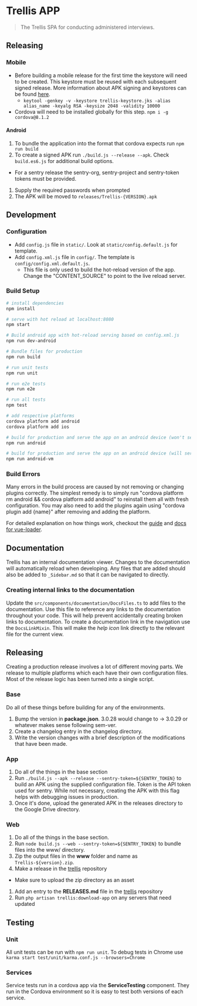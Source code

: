 # Trellis APP

> The Trellis SPA for conducting administered interviews.

## Releasing

### Mobile
- Before building a mobile release for the first time the keystore will need to be created. This keystore must be reused with each subsequent signed release. More information about APK signing and keystores can be found [here](https://developer.android.com/studio/publish/app-signing).
  - `keytool -genkey -v -keystore trellis-keystore.jks -alias alias_name -keyalg RSA -keysize 2048 -validity 10000`
- Cordova will need to be installed globally for this step. `npm i -g cordova@8.1.2`

#### Android

1. To bundle the application into the format that cordova expects run `npm run build`
1. To create a signed APK run `./build.js --release --apk`. Check `build.es6.js` for additional build options.
  - For a sentry release the sentry-org, sentry-project and sentry-token tokens must be provided.
1. Supply the required passwords when prompted
1. The APK will be moved to `releases/Trellis-{VERSION}.apk`

## Development 

### Configuration
- Add `config.js` file in `static/`. Look at `static/config.default.js` for template.
- Add `config.xml.js` file in `config/`. The template is `config/config.xml.default.js`.
  - This file is only used to build the hot-reload version of the app. Change the "CONTENT_SOURCE" to point to the live reload server.

### Build Setup

``` bash
# install dependencies
npm install

# serve with hot reload at localhost:8080
npm start

# Build android app with hot-reload serving based on config.xml.js
npm run dev-android

# Bundle files for production
npm run build

# run unit tests
npm run unit

# run e2e tests
npm run e2e

# run all tests
npm test

# add respective platforms
cordova platform add android
cordova platform add ios

# build for production and serve the app on an android device (won't serve on a virtual device)
npm run android

# build for production and serve the app on an android device (will serve on a virtual device or physical device - prefers virtual)
npm run android-vm
```

### Build Errors
Many errors in the build process are caused by not removing or changing plugins correctly. The simplest remedy is to simply run "cordova platform rm android && cordova platform add android" to reinstall them all with fresh configuration.
You may also need to add the plugins again using "cordova plugin add {name}" after removing and adding the platform.

For detailed explanation on how things work, checkout the [guide](http://vuejs-templates.github.io/webpack/) and [docs for vue-loader](http://vuejs.github.io/vue-loader).

## Documentation
Trellis has an internal documentation viewer. Changes to the documentation will automatically reload when developing.
Any files that are added should also be added to `_Sidebar.md` so that it can be navigated to directly.

### Creating internal links to the documentation
Update the `src/components/documentation/DocsFiles.ts` to add files to the documentation. Use this file to reference any links to the documentation throughout your code. This will help prevent accidentally creating broken links to documentation. To create a documentation link in the navigation use the `DocsLinkMixin`. This will make the *help icon* link directly to the relevant file for the current view.

## Releasing
Creating a production release involves a lot of different moving parts. We release to multiple platforms which each have their own configuration files. Most of the release logic has been turned into a single script.

### Base
Do all of these things before building for any of the environments.
1. Bump the version in **package.json**. 3.0.28 would change to -> 3.0.29 or whatever makes sense following sem-ver.
1. Create a changelog entry in the changelog directory.
1. Write the version changes with a brief description of the modifications that have been made.

### App
1. Do all of the things in the base section
1. Run `./build.js --apk --release --sentry-token=${SENTRY_TOKEN}` to build an APK using the supplied configuration file. Token is the API token used for sentry. While not necessary, creating the APK with this flag helps with debugging issues in production.
1. Once it's done, upload the generated APK in the releases directory to the Google Drive directory.

### Web
1. Do all of the things in the base section.
1. Run `node build.js --web --sentry-token=${SENTRY_TOKEN}` to bundle files into the www/ directory.
1. Zip the output files in the **www** folder and name as `Trellis-${version}.zip`.
1. Make a release in the [trellis](https://github.com/human-nature-lab/trellis) repository
  - Make sure to upload the zip directory as an asset
1. Add an entry to the **RELEASES.md** file in the [trellis](https://github.com/human-nature-lab/trellis) repository
1. Run `php artisan trellis:download-app` on any servers that need updated

## Testing
### Unit
All unit tests can be run with `npm run unit`. To debug tests in Chrome use `karma start test/unit/karma.conf.js --browsers=Chrome`

### Services
Service tests run in a cordova app via the **ServiceTesting** component. They run in the Cordova environment so it is easy to test both versions of each service.
